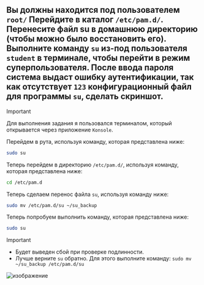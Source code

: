 ## Вы должны находится под пользователем `root/` Перейдите в каталог `/etc/pam.d/`. Перенесите файл su в домашнюю директорию (чтобы можно было восстановить его). Выполните команду `su` из-под пользователя `student` в терминале, чтобы перейти в режим суперпользователя. После ввода пароля система выдаст ошибку аутентификации, так как отсутствует `123` конфигурационный файл для программы `su`, сделать скриншот.

> [!IMPORTANT]
> Для выполнения задания я пользовался терминалом, который открывается через приложение `Konsole`.

Перейдем в рута, используя команду, которая представлена ниже: 

```bash
sudo su
```

Теперь перейдем в директорию `/etc/pam.d/`, используя команду, которая представлена ниже:

```bash
cd /etc/pam.d
```

Теперь сделаем перенос файла `su`, используя команду ниже:

```bash
sudo mv /etc/pam.d/su ~/su_backup 
```

Теперь попробуем выполнить команду, которая представлена ниже:

```bash
sudo su
```

> [!IMPORTANT]
> - Будет выведен сбой при проверке подлинности.
> - Лучше верните `su` обратно. Для этого выполните команду: `sudo mv ~/su_backup /etc/pam.d/su`

![изображение](https://github.com/user-attachments/assets/c01b5aef-32d3-4da9-82d6-b687d0b398f5)

